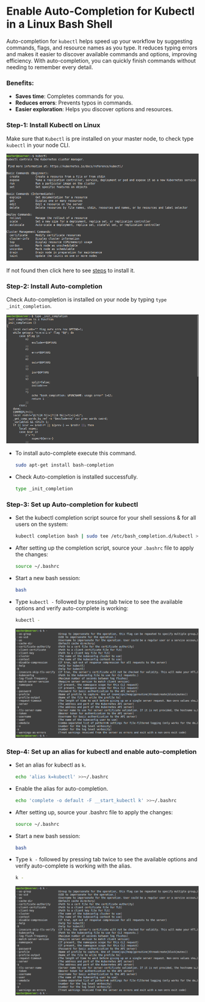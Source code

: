 # Enable Auto-Completion for Kubectl in a Linux Bash Shell

Auto-completion for `kubectl` helps speed up your workflow by suggesting commands, flags, and resource names as you type. 
It reduces typing errors and makes it easier to discover available commands and options, improving efficiency. With auto-completion, you can quickly finish commands without needing to remember every detail.

### Benefits:
- **Saves time**: Completes commands for you.
- **Reduces errors**: Prevents typos in commands.
- **Easier exploration**: Helps you discover options and resources.

### Step-1:  Install Kubectl on Linux   

  Make sure that `Kubectl` is pre installed on your master node, to check type `kubectl` in your node CLI. 
  
  ![4](auto-3.png)
  
  
  If not found then click here to see [steps](https://github.com/Tariq-Mehmood-Malik/Kubernetes-Cluster-Creation/tree/main?tab=readme-ov-file#installing-kubeadm-kubelet-and-kubectl) to install it.


### Step-2:  Install Auto-completion   

  Check Auto-completion is installed on your node by typing `type _init_completion`. 
  
  ![1](auto-0.png)
  
  
  - To install auto-complete execute this command.
    
    ```bash
    sudo apt-get install bash-completion
    ```
    
  - Check Auto-completion is installed successfully.
    
    ```bash
    type _init_completion
    ```

### Step-3:  Set up Auto-completion for kubectl   

  - Set the kubectl completion script source for your shell sessions & for all users on the system:
    
    ```bash
    kubectl completion bash | sudo tee /etc/bash_completion.d/kubectl > /dev/null
    ```

  - After setting up the completion script, source your `.bashrc` file to apply the changes:
    
    ```bash
    source ~/.bashrc
    ```

  - Start a new bash session:
    
    ```bash
    bash
    ```
    
  - Type `kubectl -` followed by pressing tab twice to see the available options and verify auto-complete is working:
    
    ```bash
    kubectl -
    ```

    ![2](auto-2.png)

 

### Step-4: Set up an alias for kubectl and enable auto-completion 

  - Set an alias for kubectl as `k`.
    
    ```bash
    echo 'alias k=kubectl' >>~/.bashrc
    ```
    
  - Enable the alias for auto-completion.
    
    ```bash
    echo 'complete -o default -F __start_kubectl k' >>~/.bashrc
    ```

  - After setting up, source your .bashrc file to apply the changes:
    
    ```bash
    source ~/.bashrc
    ```

  - Start a new bash session:
    
    ```bash
    bash
    ```

  - Type `k -` followed by pressing tab twice to see the available options and verify auto-complete is working with the alias.
    
    ```bash
    k -
    ```

  
    ![3](auto-2.png)
 
